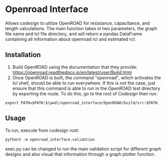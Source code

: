 # Openroad Interface

Allows codesign to utilize OpenROAD for resistance, capacitance, and length calculations. The main function takes in two parameters, the graph file name and tcl file directory, and will return a pandas DataFrame containing all information about openroad rcl and estimated rcl.

## Installation
1. Build OpenROAD using the documentation that they provide: https://openroad.readthedocs.io/en/latest/user/Build.html
2. Once OpenROAD is built, the command "openroad", which activates the tcl shell, should be able to run everywhere. If this is not the case, just ensure that this command is able to run in the OpenROAD test directory by exporting the route. To do this, go to the root of Codesign then run:
```
export PATH=$PATH:$(pwd)/openroad_interface/OpenROAD/build/src:$PATH
```

## Usage
To run, execute from codesign root:
```
python3 -m openroad_interface.validation
```
exec.py can be changed to run the main validation script for different graph designs and also visual that information through a graph plotter function. 